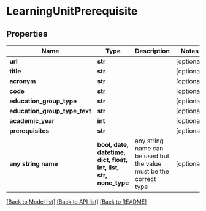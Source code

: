 # LearningUnitPrerequisite


## Properties
Name | Type | Description | Notes
------------ | ------------- | ------------- | -------------
**url** | **str** |  | [optional] 
**title** | **str** |  | [optional] 
**acronym** | **str** |  | [optional] 
**code** | **str** |  | [optional] 
**education_group_type** | **str** |  | [optional] 
**education_group_type_text** | **str** |  | [optional] 
**academic_year** | **int** |  | [optional] 
**prerequisites** | **str** |  | [optional] 
**any string name** | **bool, date, datetime, dict, float, int, list, str, none_type** | any string name can be used but the value must be the correct type | [optional]

[[Back to Model list]](../README.md#documentation-for-models) [[Back to API list]](../README.md#documentation-for-api-endpoints) [[Back to README]](../README.md)



